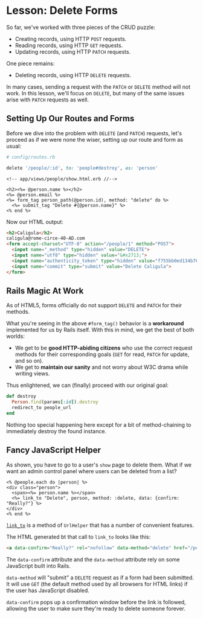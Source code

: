 # Lesson: Delete Forms

So far, we've worked with three pieces of the CRUD puzzle:

- Creating records, using HTTP `POST` requests.
- Reading records, using HTTP `GET` requests.
- Updating records, using HTTP `PATCH` requests.

One piece remains:

- Deleting records, using HTTP `DELETE` requests.

In many cases, sending a request with the `PATCH` or `DELETE` method will not work. In this lesson, we'll focus on `DELETE`, but many of the same issues arise with `PATCH` requests as well.

## Setting Up Our Routes and Forms

Before we dive into the problem with `DELETE` (and `PATCH`) requests, let's proceed as if we were none the wiser, setting up our route and form as usual:

```ruby
# config/routes.rb

delete '/people/:id', to: 'people#destroy', as: 'person'
```

```erb
<!-- app/views/people/show.html.erb //-->

<h2><%= @person.name %></h2>
<%= @person.email %>
<%= form_tag person_path(@person.id), method: "delete" do %>
  <%= submit_tag "Delete #{@person.name}" %>
<% end %>
```

Now our HTML output:

```html
<h2>Caligula</h2>
caligula@rome-circe-40-AD.com
<form accept-charset="UTF-8" action="/people/1" method="POST">
  <input name="_method" type="hidden" value="DELETE">
  <input name="utf8" type="hidden" value="&#x2713;">
  <input name="authenticity_token" type="hidden" value="f755bb0ed134b76c432144748a6d4b7a7ddf2b71">
  <input name="commit" type="submit" value="Delete Caligula">
</form>
```

## Rails Magic At Work

As of HTML5, forms officially do not support `DELETE` and `PATCH` for their methods.

What you're seeing in the above `#form_tag()` behavior is a **workaround** implemented for us by Rails itself. With this in mind, we get the best of both worlds:

- We get to be **good HTTP-abiding citizens** who use the correct request methods for their corresponding goals (`GET` for read, `PATCH` for update, and so on).
- We get to **maintain our sanity** and not worry about W3C drama while writing views.

Thus enlightened, we can (finally) proceed with our original goal:

```ruby
def destroy
  Person.find(params[:id]).destroy
  redirect_to people_url
end
```

Nothing too special happening here except for a bit of method-chaining to immediately destroy the found instance.

## Fancy JavaScript Helper

As shown, you have to go to a user's `show` page to delete them. What if we want an admin control panel where users can be deleted from a list?

```erb
<% @people.each do |person| %>
<div class="person">
  <span><%= person.name %></span>
  <%= link_to "Delete", person, method: :delete, data: {confirm: "Really?"} %>
</div>
<% end %>
```

[`link_to`](http://api.rubyonrails.org/classes/ActionView/Helpers/UrlHelper.html#method-i-link_to) is a method of `UrlHelper` that has a number of convenient features.

The HTML generated bt that call to `link_to` looks like this:

```html
<a data-confirm="Really?" rel="nofollow" data-method="delete" href="/people/1">Delete</a>
```

The `data-confirm` attribute and the `data-method` attribute rely on some JavaScript built into Rails.

`data-method` will "submit" a `DELETE` request as if a form had been submitted. It will use `GET` (the default method used by all browsers for HTML links) if the user has JavaScript disabled.

`data-confirm` pops up a confirmation window before the link is followed, allowing the user to make sure they're ready to delete someone forever.
